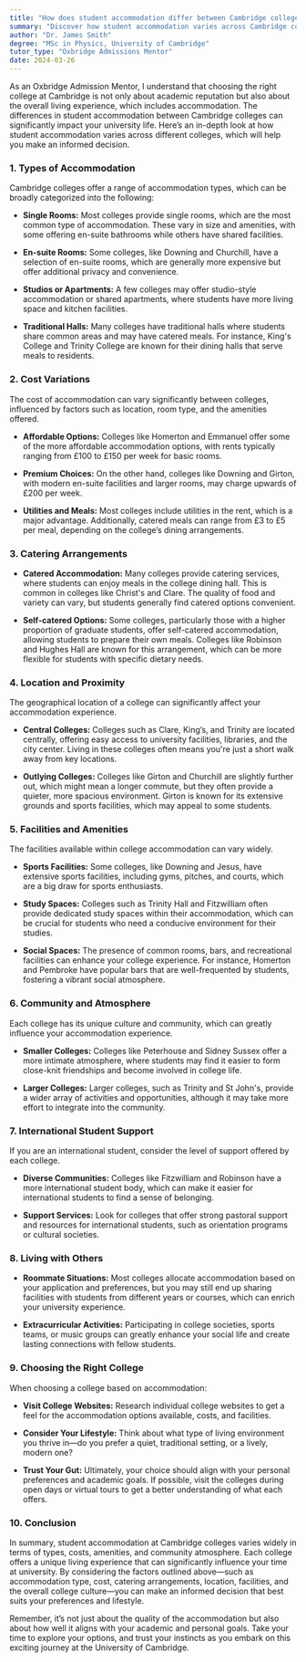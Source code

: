 ```yaml
---
title: "How does student accommodation differ between Cambridge colleges?"
summary: "Discover how student accommodation varies across Cambridge colleges, affecting your living experience and university life choices."
author: "Dr. James Smith"
degree: "MSc in Physics, University of Cambridge"
tutor_type: "Oxbridge Admissions Mentor"
date: 2024-03-26
---
```


As an Oxbridge Admission Mentor, I understand that choosing the right college at Cambridge is not only about academic reputation but also about the overall living experience, which includes accommodation. The differences in student accommodation between Cambridge colleges can significantly impact your university life. Here’s an in-depth look at how student accommodation varies across different colleges, which will help you make an informed decision.

### 1. **Types of Accommodation**

Cambridge colleges offer a range of accommodation types, which can be broadly categorized into the following:

- **Single Rooms:** Most colleges provide single rooms, which are the most common type of accommodation. These vary in size and amenities, with some offering en-suite bathrooms while others have shared facilities.

- **En-suite Rooms:** Some colleges, like Downing and Churchill, have a selection of en-suite rooms, which are generally more expensive but offer additional privacy and convenience.

- **Studios or Apartments:** A few colleges may offer studio-style accommodation or shared apartments, where students have more living space and kitchen facilities.

- **Traditional Halls:** Many colleges have traditional halls where students share common areas and may have catered meals. For instance, King's College and Trinity College are known for their dining halls that serve meals to residents.

### 2. **Cost Variations**

The cost of accommodation can vary significantly between colleges, influenced by factors such as location, room type, and the amenities offered. 

- **Affordable Options:** Colleges like Homerton and Emmanuel offer some of the more affordable accommodation options, with rents typically ranging from £100 to £150 per week for basic rooms.

- **Premium Choices:** On the other hand, colleges like Downing and Girton, with modern en-suite facilities and larger rooms, may charge upwards of £200 per week. 

- **Utilities and Meals:** Most colleges include utilities in the rent, which is a major advantage. Additionally, catered meals can range from £3 to £5 per meal, depending on the college’s dining arrangements.

### 3. **Catering Arrangements**

- **Catered Accommodation:** Many colleges provide catering services, where students can enjoy meals in the college dining hall. This is common in colleges like Christ's and Clare. The quality of food and variety can vary, but students generally find catered options convenient.

- **Self-catered Options:** Some colleges, particularly those with a higher proportion of graduate students, offer self-catered accommodation, allowing students to prepare their own meals. Colleges like Robinson and Hughes Hall are known for this arrangement, which can be more flexible for students with specific dietary needs.

### 4. **Location and Proximity**

The geographical location of a college can significantly affect your accommodation experience. 

- **Central Colleges:** Colleges such as Clare, King’s, and Trinity are located centrally, offering easy access to university facilities, libraries, and the city center. Living in these colleges often means you're just a short walk away from key locations.

- **Outlying Colleges:** Colleges like Girton and Churchill are slightly further out, which might mean a longer commute, but they often provide a quieter, more spacious environment. Girton is known for its extensive grounds and sports facilities, which may appeal to some students.

### 5. **Facilities and Amenities**

The facilities available within college accommodation can vary widely. 

- **Sports Facilities:** Some colleges, like Downing and Jesus, have extensive sports facilities, including gyms, pitches, and courts, which are a big draw for sports enthusiasts.

- **Study Spaces:** Colleges such as Trinity Hall and Fitzwilliam often provide dedicated study spaces within their accommodation, which can be crucial for students who need a conducive environment for their studies.

- **Social Spaces:** The presence of common rooms, bars, and recreational facilities can enhance your college experience. For instance, Homerton and Pembroke have popular bars that are well-frequented by students, fostering a vibrant social atmosphere.

### 6. **Community and Atmosphere**

Each college has its unique culture and community, which can greatly influence your accommodation experience.

- **Smaller Colleges:** Colleges like Peterhouse and Sidney Sussex offer a more intimate atmosphere, where students may find it easier to form close-knit friendships and become involved in college life.

- **Larger Colleges:** Larger colleges, such as Trinity and St John's, provide a wider array of activities and opportunities, although it may take more effort to integrate into the community.

### 7. **International Student Support**

If you are an international student, consider the level of support offered by each college. 

- **Diverse Communities:** Colleges like Fitzwilliam and Robinson have a more international student body, which can make it easier for international students to find a sense of belonging.

- **Support Services:** Look for colleges that offer strong pastoral support and resources for international students, such as orientation programs or cultural societies.

### 8. **Living with Others**

- **Roommate Situations:** Most colleges allocate accommodation based on your application and preferences, but you may still end up sharing facilities with students from different years or courses, which can enrich your university experience.

- **Extracurricular Activities:** Participating in college societies, sports teams, or music groups can greatly enhance your social life and create lasting connections with fellow students.

### 9. **Choosing the Right College**

When choosing a college based on accommodation:

- **Visit College Websites:** Research individual college websites to get a feel for the accommodation options available, costs, and facilities.

- **Consider Your Lifestyle:** Think about what type of living environment you thrive in—do you prefer a quiet, traditional setting, or a lively, modern one?

- **Trust Your Gut:** Ultimately, your choice should align with your personal preferences and academic goals. If possible, visit the colleges during open days or virtual tours to get a better understanding of what each offers.

### 10. **Conclusion**

In summary, student accommodation at Cambridge colleges varies widely in terms of types, costs, amenities, and community atmosphere. Each college offers a unique living experience that can significantly influence your time at university. By considering the factors outlined above—such as accommodation type, cost, catering arrangements, location, facilities, and the overall college culture—you can make an informed decision that best suits your preferences and lifestyle.

Remember, it’s not just about the quality of the accommodation but also about how well it aligns with your academic and personal goals. Take your time to explore your options, and trust your instincts as you embark on this exciting journey at the University of Cambridge.
    